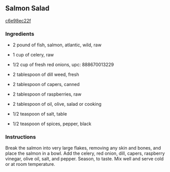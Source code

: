 ## Salmon Salad

[c6e98ec22f](http://www.foodnetwork.com/recipes/ina-garten/salmon-salad-recipe.html)

### Ingredients

 - 2 pound of fish, salmon, atlantic, wild, raw

 - 1 cup of celery, raw

 - 1/2 cup of fresh red onions, upc: 888670013229

 - 2 tablespoon of dill weed, fresh

 - 2 tablespoon of capers, canned

 - 2 tablespoon of raspberries, raw

 - 2 tablespoon of oil, olive, salad or cooking

 - 1/2 teaspoon of salt, table

 - 1/2 teaspoon of spices, pepper, black

### Instructions

Break the salmon into very large flakes, removing any skin and bones, and place the salmon in a bowl. Add the celery, red onion, dill, capers, raspberry vinegar, olive oil, salt, and pepper. Season, to taste. Mix well and serve cold or at room temperature.